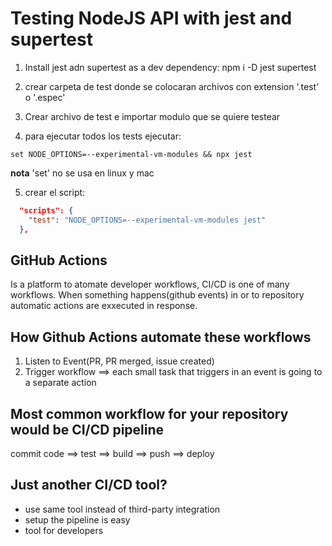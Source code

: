 # Testing NodeJS API with jest and supertest

1. Install jest adn supertest as a dev dependency: npm i -D jest supertest
2. crear carpeta de test donde se colocaran archivos con extension '.test' o '.espec'

3. Crear archivo de test e importar modulo que se quiere testear
4. para ejecutar todos los tests ejecutar:

```terminal
set NODE_OPTIONS=--experimental-vm-modules && npx jest
```

**nota** 'set' no se usa en linux y mac

5. crear el script:

```json
  "scripts": {
    "test": "NODE_OPTIONS=--experimental-vm-modules jest"
  },
```

## GitHub Actions

Is a platform to atomate developer workflows, CI/CD is one of many workflows.
When something happens(github events) in or to repository automatic actions are exxecuted in response.

## How Github Actions automate these workflows

1. Listen to Event(PR, PR merged, issue created)
2. Trigger workflow ==> each small task that triggers in an event is going to a separate action

## Most common workflow for your repository would be CI/CD pipeline

commit code ==> test ==> build ==> push ==> deploy

## Just another CI/CD tool?

* use same tool instead of third-party integration
* setup the pipeline is easy
* tool for developers
